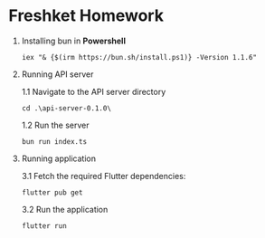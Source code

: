 # Freshket Homework
1. Installing bun in **Powershell**
    
    ```
    iex "& {$(irm https://bun.sh/install.ps1)} -Version 1.1.6"
    ```

1. Running API server

    1.1 Navigate to the API server directory
    ```
    cd .\api-server-0.1.0\
    ```

    1.2 Run the server
    ```
    bun run index.ts
    ```

3. Running application

    3.1 Fetch the required Flutter dependencies:
    ```
    flutter pub get
    ```

    3.2 Run the application
    ```
    flutter run
    ```




